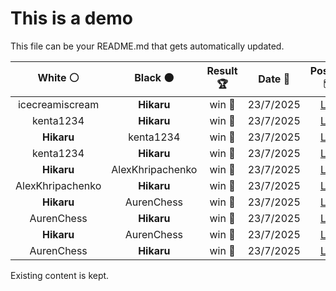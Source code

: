 # This is a demo

This file can be your README.md that gets automatically updated.

<!--START_SECTION:chessStats-->
<!-- Automatically generated with https://github.com/Balastrong/chess-stats-action -->

| White ⚪ | Black ⚫ | Result 🏆 | Date 📅 | Position 🗺️ |
|:---:|:---:|:---:|:---:|:---:|
| icecreamiscream | **Hikaru** | win 🥇 | 23/7/2025 | <a href="http://www.ee.unb.ca/cgi-bin/tervo/fen.pl?select=2rqr1k1/R6p/2b3p1/5pN1/2PB4/1P5P/1P4p1/5R1K w - - 0 29">Link</a> |
| kenta1234 | **Hikaru** | win 🥇 | 23/7/2025 | <a href="http://www.ee.unb.ca/cgi-bin/tervo/fen.pl?select=r2q2kb/p4p2/4b1p1/2pp4/1Q6/1PN1P3/P1BR1PP1/2K5 w - - 0 24">Link</a> |
| **Hikaru** | kenta1234 | win 🥇 | 23/7/2025 | <a href="http://www.ee.unb.ca/cgi-bin/tervo/fen.pl?select=r4r2/5pkp/1qp1pQp1/2Np4/1Pb5/p3P1P1/P4PBP/2RR2K1 b - - 0 22">Link</a> |
| kenta1234 | **Hikaru** | win 🥇 | 23/7/2025 | <a href="http://www.ee.unb.ca/cgi-bin/tervo/fen.pl?select=8/ppp1R3/3p3p/5k2/2P1bP2/2P1K2r/PB4r1/R7 w - - 6 29">Link</a> |
| **Hikaru** | AlexKhripachenko | win 🥇 | 23/7/2025 | <a href="http://www.ee.unb.ca/cgi-bin/tervo/fen.pl?select=5Rrk/pp1q3p/8/6Q1/2PPp3/8/PB4KP/8 b - - 2 32">Link</a> |
| AlexKhripachenko | **Hikaru** | win 🥇 | 23/7/2025 | <a href="http://www.ee.unb.ca/cgi-bin/tervo/fen.pl?select=2R5/1p2rpkp/p4qp1/1n2r3/5P2/1P5P/P4QPK/4R3 w - - 0 33">Link</a> |
| **Hikaru** | AurenChess | win 🥇 | 23/7/2025 | <a href="http://www.ee.unb.ca/cgi-bin/tervo/fen.pl?select=1r6/pr4k1/6R1/5pp1/2B2N2/1P2P1P1/5PK1/8 b - - 1 42">Link</a> |
| AurenChess | **Hikaru** | win 🥇 | 23/7/2025 | <a href="http://www.ee.unb.ca/cgi-bin/tervo/fen.pl?select=rnb2r2/pppn1pkp/5qp1/8/4p3/1P1BPN2/PQP2PPP/RN1R2K1 w - - 2 13">Link</a> |
| **Hikaru** | AurenChess | win 🥇 | 23/7/2025 | <a href="http://www.ee.unb.ca/cgi-bin/tervo/fen.pl?select=8/8/8/8/8/6K1/8/5R1k b - - 30 92">Link</a> |
| AurenChess | **Hikaru** | win 🥇 | 23/7/2025 | <a href="http://www.ee.unb.ca/cgi-bin/tervo/fen.pl?select=2rr1bk1/1pqn1p2/4bnpp/p3p3/P7/RNP2NPP/1B2PPB1/3RQ1K1 w - - 5 23">Link</a> |

<!--END_SECTION:chessStats-->

Existing content is kept.
